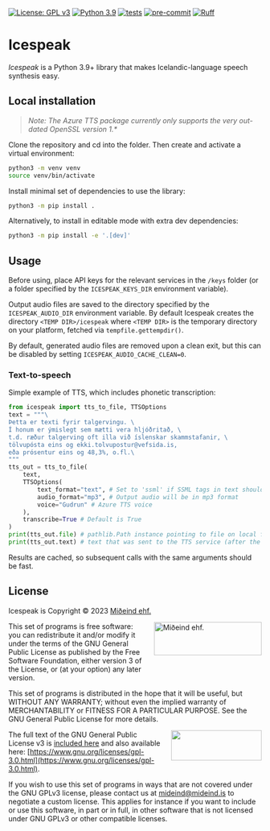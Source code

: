 [![License: GPL v3](https://img.shields.io/badge/License-GPLv3-blue.svg)](https://www.gnu.org/licenses/gpl-3.0)
[![Python 3.9](https://img.shields.io/badge/python-3.9-blue.svg)](https://www.python.org/downloads/release/python-390/)
[![tests](https://github.com/mideind/Icespeak/actions/workflows/main.yml/badge.svg)]()
[![pre-commit](https://img.shields.io/badge/pre--commit-enabled-brightgreen?logo=pre-commit)](https://github.com/pre-commit/pre-commit)
[![Ruff](https://img.shields.io/endpoint?url=https://raw.githubusercontent.com/astral-sh/ruff/main/assets/badge/v2.json)](https://github.com/astral-sh/ruff)

# Icespeak

_Icespeak_ is a Python 3.9+ library that makes Icelandic-language speech synthesis easy.

## Local installation

> _Note: The Azure TTS package currently only supports the very out-dated OpenSSL version 1.\*_

Clone the repository and cd into the folder.
Then create and activate a virtual environment:

```sh
python3 -m venv venv
source venv/bin/activate
```

Install minimal set of dependencies to use the library:

```sh
python3 -m pip install .
```

Alternatively, to install in editable mode with extra dev dependencies:

```sh
python3 -m pip install -e '.[dev]'
```

## Usage

Before using, place API keys for the relevant services in the `/keys` folder
(or a folder specified by the `ICESPEAK_KEYS_DIR` environment variable).

Output audio files are saved to the directory specified
by the `ICESPEAK_AUDIO_DIR` environment variable.
By default Icespeak creates the directory `<TEMP DIR>/icespeak`
where `<TEMP DIR>` is the temporary directory on your platform,
fetched via `tempfile.gettempdir()`.

By default, generated audio files are removed upon a clean exit,
but this can be disabled by setting `ICESPEAK_AUDIO_CACHE_CLEAN=0`.

### Text-to-speech

Simple example of TTS, which includes phonetic transcription:

```py
from icespeak import tts_to_file, TTSOptions
text = """\
Þetta er texti fyrir talgervingu. \
Í honum er ýmislegt sem mætti vera hljóðritað, \
t.d. ræður talgerving oft illa við íslenskar skammstafanir, \
tölvupósta eins og ekki.tolvupostur@vefsida.is,
eða prósentur eins og 48,3%, o.fl.\
"""
tts_out = tts_to_file(
    text,
    TTSOptions(
        text_format="text", # Set to 'ssml' if SSML tags in text should be interpreted
        audio_format="mp3", # Output audio will be in mp3 format
        voice="Gudrun" # Azure TTS voice
    ),
    transcribe=True # Default is True
)
print(tts_out.file) # pathlib.Path instance pointing to file on local file system
print(tts_out.text) # text that was sent to the TTS service (after the phonetic transcription)
```

Results are cached, so subsequent calls with the same arguments should be fast.

## License

Icespeak is Copyright &copy; 2023 [Miðeind ehf.](https://mideind.is)

<a href="https://mideind.is"><img src="https://github.com/mideind/Icespeak/img/mideind_logo.png" alt="Miðeind ehf."
    width="214" height="66" align="right" style="margin-left:20px; margin-bottom: 20px;"></a>

This set of programs is free software: you can redistribute it and/or modify it
under the terms of the GNU General Public License as published by the Free
Software Foundation, either version 3 of the License, or (at your option) any later
version.

This set of programs is distributed in the hope that it will be useful, but WITHOUT
ANY WARRANTY; without even the implied warranty of MERCHANTABILITY or FITNESS FOR
A PARTICULAR PURPOSE. See the GNU General Public License for more details.

<a href="https://www.gnu.org/licenses/gpl-3.0.html"><img src="https://github.com/mideind/Icespeak/img/GPLv3.png"
align="right" style="margin-left:15px;" width="180" height="60"></a>

The full text of the GNU General Public License v3 is
[included here](https://github.com/mideind/Icespeak/LICENSE.txt)
and also available here: [https://www.gnu.org/licenses/gpl-3.0.html](https://www.gnu.org/licenses/gpl-3.0.html).

If you wish to use this set of programs in ways that are not covered under the
GNU GPLv3 license, please contact us at [mideind@mideind.is](mailto:mideind@mideind.is)
to negotiate a custom license. This applies for instance if you want to include or use
this software, in part or in full, in other software that is not licensed under
GNU GPLv3 or other compatible licenses.
